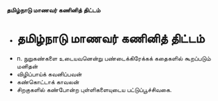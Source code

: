 **தமிழ்நாடு மாணவர் கணினித் திட்டம்**
- # தமிழ்நாடு மாணவர் கணினித் திட்டம்
- n. நுறுகண்களை உடையவனென்று பண்டைக்கிரேக்கக் கதைகளில் கூறப்படும் மனிதன்
- விழிப்பாய்க் கவனிப்பவன்
- கண்கொட்டாக் காவலன்
- சிறகுகளில் கண்போன்ற புள்ளிகளையுடைய பட்டுப்பூச்சிவகை.

